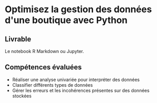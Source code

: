 # Optimisez la gestion des données d'une boutique avec Python
## Livrable 
Le notebook R Markdown ou Jupyter.

## Compétences évaluées
- Réaliser une analyse univariée pour interpréter des données
- Classifier différents types de données
- Gérer les erreurs et les incohérences présentes sur des données stockées
